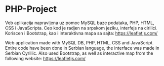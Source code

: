 # PHP-Project

Veb aplikacija napravljena uz pomoc MySQL baze podataka, PHP, HTML, CSS i JavaScripta. Ceo kod je radjen na srpskom jeziku, interfejs na cirilici.
Koriscen i Bootstrap, kao i interaktivna mapa sa sajta: https://leafletjs.com/

Web application made with MySQL DB, PHP, HTML, CSS and JavaScript. Entire code have been done in Serbian language, the interface was made in Serbian Cyrillic.
Also used Bootstrap, as well as interactive map from the following website: https://leafletjs.com/
